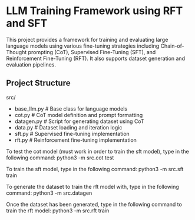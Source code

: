 # LLM Training Framework using RFT and SFT 

This project provides a framework for training and evaluating large language models using various fine-tuning strategies including Chain-of-Thought prompting (CoT), Supervised Fine-Tuning (SFT), and Reinforcement Fine-Tuning (RFT). It also supports dataset generation and evaluation pipelines.

## Project Structure


src/
- base_llm.py           # Base class for language models
- cot.py                # CoT model definition and prompt formatting
- datagen.py            # Script for generating dataset using CoT
- data.py               # Dataset loading and iteration logic
- sft.py                # Supervised fine-tuning implementation
- rft.py                # Reinforcement fine-tuning implementation













To test the cot model (must work in order to train the sft model), type in the following command:
python3 -m src.cot test


To train the sft model, type in the following command: 
python3 -m src.sft train

To generate the dataset to train the rft model with, type in the following command:
python3 -m src.datagen

Once the dataset has been generated, type in the following command to train the rft model:
python3 -m src.rft train







